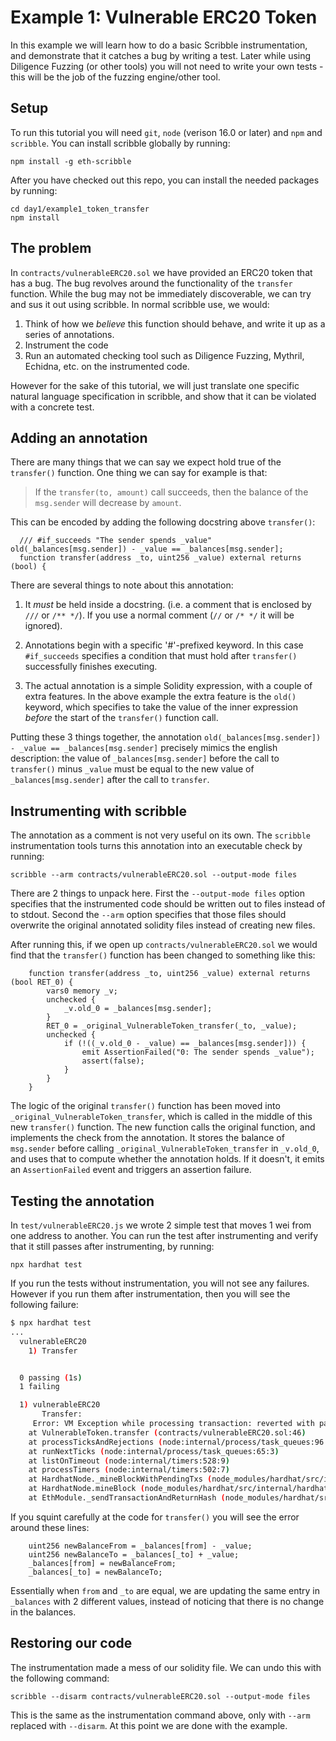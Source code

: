 # Example 1: Vulnerable ERC20 Token

In this example we will learn how to do a basic Scribble instrumentation, and
demonstrate that it catches a bug by writing a test. Later while using
Diligence Fuzzing (or other tools) you will not need to write your own tests -
this will be the job of the fuzzing engine/other tool.

## Setup

To run this tutorial you will need `git`, `node` (verison 16.0 or later) and `npm` and `scribble`.
You can install scribble globally by running:

```
npm install -g eth-scribble
```

After you have checked out this repo, you can install the needed packages by running:

```
cd day1/example1_token_transfer
npm install
```

## The problem

In `contracts/vulnerableERC20.sol` we have provided an ERC20 token that has a
bug. The bug revolves around the functionality of the `transfer` function. While
the bug may not be immediately discoverable, we can try and sus it out using
scribble.  In normal scribble use, we would:

1. Think of how we *believe* this function should behave, and write it up as a series of annotations.
2. Instrument the code
3. Run an automated checking tool such as Diligence Fuzzing, Mythril, Echidna, etc. on the instrumented code.

However for the sake of this tutorial, we will just translate one specific
natural language specification in scribble, and show that it can be violated
with a concrete test.

## Adding an annotation

There are many things that we can say we expect hold true of the `transfer()` function. One thing we can say for example is that:

> If the `transfer(to, amount)` call succeeds, then the balance of the `msg.sender` will decrease by `amount`.

This can be encoded by adding the following docstring above `transfer()`:

```
  /// #if_succeeds "The sender spends _value" old(_balances[msg.sender]) - _value == _balances[msg.sender];
  function transfer(address _to, uint256 _value) external returns (bool) {
```

There are several things to note about this annotation:

1. It *must* be held inside a docstring. (i.e. a comment that is enclosed by
`///` or `/** */`). If you use a normal comment (`//` or `/* */` it will be
ignored).

2. Annotations begin with a specific '#'-prefixed keyword. In this case `#if_succeeds` specifies a condition that must hold after `transfer()` successfully finishes executing.

3. The actual annotation is a simple Solidity expression, with a couple of extra features. In the above example the extra feature is the `old()` keyword, which
specifies to take the value of the inner expression *before* the start of the `transfer()` function call.

Putting these 3 things together, the annotation `old(_balances[msg.sender]) -
_value == _balances[msg.sender]` precisely mimics the english description: the
value of `_balances[msg.sender]` before the call to `transfer()` minus `_value`
must be equal to the new value of `_balances[msg.sender]` after the call to
`transfer`.

## Instrumenting with scribble

The annotation as a comment is not very useful on its own. The `scribble` instrumentation tools turns this annotation into an executable check by running:

```
scribble --arm contracts/vulnerableERC20.sol --output-mode files
```

There are 2 things to unpack here. First the `--output-mode files` option
specifies that the instrumented code should be written out to files instead of
to stdout. Second the `--arm` option specifies that those files should overwrite
the original annotated solidity files instead of creating new files.

After running this, if we open up `contracts/vulnerableERC20.sol` we would find that the `transfer()` function has been changed to something like this:

```
    function transfer(address _to, uint256 _value) external returns (bool RET_0) {
        vars0 memory _v;
        unchecked {
            _v.old_0 = _balances[msg.sender];
        }
        RET_0 = _original_VulnerableToken_transfer(_to, _value);
        unchecked {
            if (!((_v.old_0 - _value) == _balances[msg.sender])) {
                emit AssertionFailed("0: The sender spends _value");
                assert(false);
            }
        }
    }
```

The logic of the original `transfer()` function has been moved into
`_original_VulnerableToken_transfer`, which is called in the middle of this new
`transfer()` function. The new function calls the original function, and
implements the check from the annotation. It stores the balance of `msg.sender`
before calling `_original_VulnerableToken_transfer` in `_v.old_0`, and uses that
to compute whether the annotation holds. If it doesn't, it emits an
`AssertionFailed` event and triggers an assertion failure.

## Testing the annotation

In `test/vulnerableERC20.js` we wrote 2 simple test that moves 1 wei from one address to another. You can run the test after instrumenting and verify that it still passes after instrumenting, by running:

```
npx hardhat test
```

If you run the tests without instrumentation, you will not see any failures. However if you run them after instrumentation, then you will see the following failure:

```sh
$ npx hardhat test
...
  vulnerableERC20
    1) Transfer


  0 passing (1s)
  1 failing

  1) vulnerableERC20
       Transfer:
     Error: VM Exception while processing transaction: reverted with panic code 0x1 (Assertion error)
    at VulnerableToken.transfer (contracts/vulnerableERC20.sol:46)
    at processTicksAndRejections (node:internal/process/task_queues:96:5)
    at runNextTicks (node:internal/process/task_queues:65:3)
    at listOnTimeout (node:internal/timers:528:9)
    at processTimers (node:internal/timers:502:7)
    at HardhatNode._mineBlockWithPendingTxs (node_modules/hardhat/src/internal/hardhat-network/provider/node.ts:1802:23)
    at HardhatNode.mineBlock (node_modules/hardhat/src/internal/hardhat-network/provider/node.ts:491:16)
    at EthModule._sendTransactionAndReturnHash (node_modules/hardhat/src/internal/hardhat-network/provider/modules/eth.ts:1522:18)
```

If you squint carefully at the code for `transfer()` you will see the error around these lines:

```
    uint256 newBalanceFrom = _balances[from] - _value;
    uint256 newBalanceTo = _balances[_to] + _value;
    _balances[from] = newBalanceFrom;
    _balances[_to] = newBalanceTo;
```

Essentially when `from` and `_to` are equal, we are updating the same entry in `_balances` with 2 different values, instead of noticing that there is no
change in the balances.

## Restoring our code

The instrumentation made a mess of our solidity file. We can undo this with the following command:

```
scribble --disarm contracts/vulnerableERC20.sol --output-mode files
```

This is the same as the instrumentation command above, only with `--arm`
replaced with `--disarm`.  At this point we are done with the example.